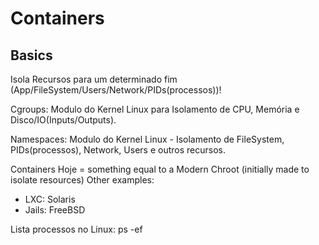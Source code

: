 # Containers

## Basics

Isola Recursos para um determinado fim (App/FileSystem/Users/Network/PIDs(processos))!

Cgroups: Modulo do Kernel Linux para Isolamento de CPU, Memória e Disco/IO(Inputs/Outputs).

Namespaces: Modulo do Kernel Linux - Isolamento de FileSystem, PIDs(processos), Network, Users e outros recursos.

Containers Hoje = something equal to a Modern Chroot (initially made to isolate resources)
Other examples:
- LXC: Solaris
- Jails: FreeBSD

Lista processos no Linux: ps -ef

